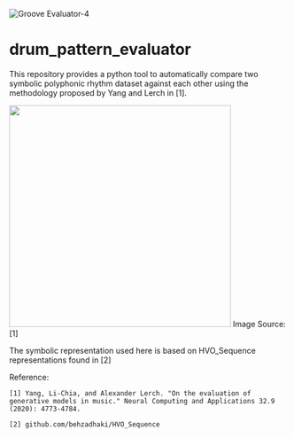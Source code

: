 ![Groove Evaluator-4](https://user-images.githubusercontent.com/35939495/120794925-1e793600-c539-11eb-85e5-7ef7ce62e165.jpg)








# drum_pattern_evaluator

This repository provides a python tool to automatically compare two symbolic polyphonic rhythm dataset against each other using the methodology proposed by Yang and Lerch in [1]. 

  <img src="https://github.com/behzadhaki/drum_pattern_evaluator/blob/main/resources/images/On%20the%20evaluation%20of%20generative%20models%20for%20music.png" height="400"/>
Image Source: [1]


The symbolic representation used here is based on HVO_Sequence representations found in [2]


Reference:
  
    [1] Yang, Li-Chia, and Alexander Lerch. "On the evaluation of generative models in music." Neural Computing and Applications 32.9 (2020): 4773-4784.

    [2] github.com/behzadhaki/HVO_Sequence
